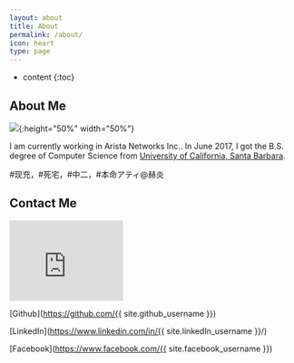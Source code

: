 ```yaml
---
layout: about
title: About
permalink: /about/
icon: heart
type: page
---
```


* content
{:toc}


## About Me

![]({{site.url}}/assets/My-Photo.JPG){:height="50%" width="50%"}

I am currently working in Arista Networks Inc.. In June 2017, I got the B.S.
degree of Computer Science from [University of California, Santa Barbara](https://www.ucsb.edu).

\#现充，\#死宅，\#中二，\#本命アティ@赫炎

## Contact Me

<iframe src="https://githubbadge.appspot.com/{{ site.github_username }}" style="border: 0;height: 142px;width: 200px;overflow: hidden;" frameBorder="0"></iframe>

[Github](https://github.com/{{ site.github_username }})

[LinkedIn](https://www.linkedin.com/in/{{ site.linkedIn_username }}/)

[Facebook](https://www.facebook.com/{{ site.facebook_username }})
